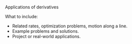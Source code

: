 Applications of derivatives

What to include:
- Related rates, optimization problems, motion along a line.
- Example problems and solutions.
- Project or real-world applications.
